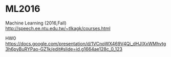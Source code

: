 # ML2016

Machine Learning (2016,Fall)
http://speech.ee.ntu.edu.tw/~tlkagk/courses.html

HW0
https://docs.google.com/presentation/d/1VCnqWX469V4Qi_dHJIXxWMhvtg3h6pyBuRYPao-GZ1k/edit#slide=id.g1664ae128c_0_123
